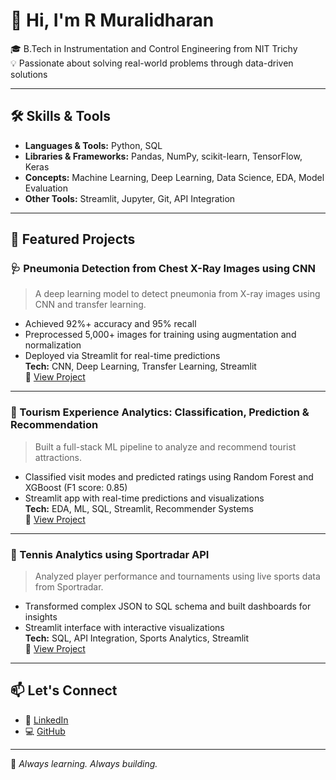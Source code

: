 # 👋 Hi, I'm R Muralidharan

🎓 B.Tech in Instrumentation and Control Engineering from NIT Trichy  
💡 Passionate about solving real-world problems through data-driven solutions

---

## 🛠️ Skills & Tools

- **Languages & Tools:** Python, SQL  
- **Libraries & Frameworks:** Pandas, NumPy, scikit-learn, TensorFlow, Keras  
- **Concepts:** Machine Learning, Deep Learning, Data Science, EDA, Model Evaluation  
- **Other Tools:** Streamlit, Jupyter, Git, API Integration

---

## 📂 Featured Projects

### 🩺 Pneumonia Detection from Chest X-Ray Images using CNN
> A deep learning model to detect pneumonia from X-ray images using CNN and transfer learning.
- Achieved 92%+ accuracy and 95% recall
- Preprocessed 5,000+ images for training using augmentation and normalization
- Deployed via Streamlit for real-time predictions  
**Tech:** CNN, Deep Learning, Transfer Learning, Streamlit  
🔗 [View Project](https://github.com/Muralidharan-ramachandran/DS_Projects/tree/main/Pneumonia_detection_Project)

---

### 🧳 Tourism Experience Analytics: Classification, Prediction & Recommendation
> Built a full-stack ML pipeline to analyze and recommend tourist attractions.
- Classified visit modes and predicted ratings using Random Forest and XGBoost (F1 score: 0.85)
- Streamlit app with real-time predictions and visualizations  
**Tech:** EDA, ML, SQL, Streamlit, Recommender Systems  
🔗 [View Project](https://github.com/Muralidharan-ramachandran/Tourism-Analytics)

---

### 🎾 Tennis Analytics using Sportradar API
> Analyzed player performance and tournaments using live sports data from Sportradar.
- Transformed complex JSON to SQL schema and built dashboards for insights
- Streamlit interface with interactive visualizations  
**Tech:** SQL, API Integration, Sports Analytics, Streamlit  
🔗 [View Project](https://github.com/Muralidharan-ramachandran/Tennis-Analytics)

---

## 📫 Let's Connect

- 🔗 [LinkedIn](https://www.linkedin.com/in/muralidharan-r-568007343/)
- 💻 [GitHub](https://github.com/Muralidharan-ramachandran)

---

🧠 *Always learning. Always building.*
